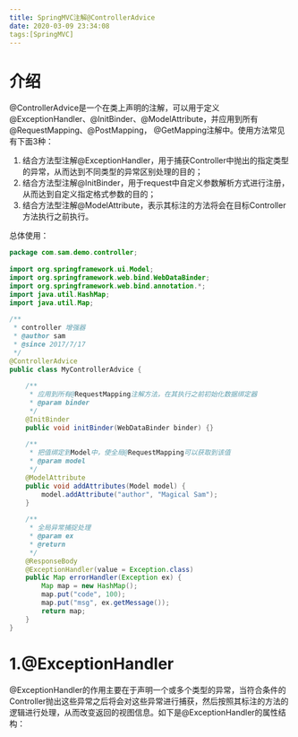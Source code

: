 ```yaml
---
title: SpringMVC注解@ControllerAdvice
date: 2020-03-09 23:34:08
tags:[SpringMVC]
---
```


# 介绍

@ControllerAdvice是一个在类上声明的注解，可以用于定义@ExceptionHandler、@InitBinder、@ModelAttribute，并应用到所有@RequestMapping、@PostMapping， @GetMapping注解中。使用方法常见有下面3种：

1. 结合方法型注解@ExceptionHandler，用于捕获Controller中抛出的指定类型的异常，从而达到不同类型的异常区别处理的目的；
2. 结合方法型注解@InitBinder，用于request中自定义参数解析方式进行注册，从而达到自定义指定格式参数的目的；
3. 结合方法型注解@ModelAttribute，表示其标注的方法将会在目标Controller方法执行之前执行。

总体使用：

```java
package com.sam.demo.controller;
 
import org.springframework.ui.Model;
import org.springframework.web.bind.WebDataBinder;
import org.springframework.web.bind.annotation.*;
import java.util.HashMap;
import java.util.Map;
 
/**
 * controller 增强器
 * @author sam
 * @since 2017/7/17
 */
@ControllerAdvice
public class MyControllerAdvice {
 
    /**
     * 应用到所有@RequestMapping注解方法，在其执行之前初始化数据绑定器
     * @param binder
     */
    @InitBinder
    public void initBinder(WebDataBinder binder) {}
 
    /**
     * 把值绑定到Model中，使全局@RequestMapping可以获取到该值
     * @param model
     */
    @ModelAttribute
    public void addAttributes(Model model) {
        model.addAttribute("author", "Magical Sam");
    }
 
    /**
     * 全局异常捕捉处理
     * @param ex
     * @return
     */
    @ResponseBody
    @ExceptionHandler(value = Exception.class)
    public Map errorHandler(Exception ex) {
        Map map = new HashMap();
        map.put("code", 100);
        map.put("msg", ex.getMessage());
        return map;
    }
}
```

# 1.@ExceptionHandler

  @ExceptionHandler的作用主要在于声明一个或多个类型的异常，当符合条件的Controller抛出这些异常之后将会对这些异常进行捕获，然后按照其标注的方法的逻辑进行处理，从而改变返回的视图信息。如下是@ExceptionHandler的属性结构：